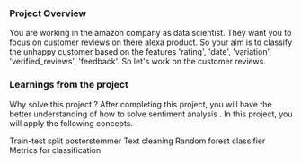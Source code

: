 ### Project Overview

 You are working in the amazon company as data scientist. They want you to focus on customer reviews on there alexa product. So your aim is to classify the unhappy customer based on the features 'rating', 'date', 'variation', 'verified_reviews', 'feedback'. So let's work on the customer reviews.


### Learnings from the project

 Why solve this project ?
After completing this project, you will have the better understanding of how to solve sentiment analysis . In this project, you will apply the following concepts.

Train-test split
posterstemmer
Text cleaning
Random forest classifier
Metrics for classification


